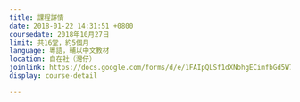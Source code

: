 ```yaml
---
title: 課程詳情
date: 2018-01-22 14:31:51 +0800
coursedate: 2018年10月27日
limit: 共16堂，約5個月
language: 粵語，輔以中文教材
location: 自在社（灣仔）
joinlink: https://docs.google.com/forms/d/e/1FAIpQLSf1dXNbhgECimfbGd5W7napKJGcW98pbYD3ZHO804QE6ovJcg/viewform
display: course-detail

---
```

